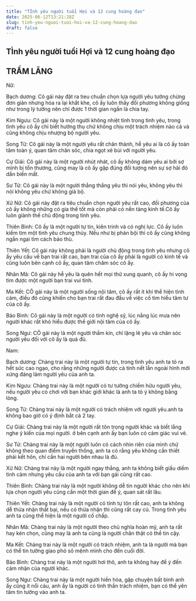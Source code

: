 ```yaml
---
title: "TÌnh yêu người tuổi Hợi và 12 cung hoàng đạo"
date: 2025-06-12T13:21:28Z
slug: tinh-yeu-nguoi-tuoi-hoi-va-12-cung-hoang-dao
draft: false
---
```


## TÌnh yêu người tuổi Hợi và 12 cung hoàng đạo

## TRẦM LÃNG

Nữ:
 
Bạch dương: Cô gái này đặt ra tieu chuẩn chọn lựa người yêu tưởng chừng đơn giản nhưng hóa ra lại khắt khe, cô ấy luôn thấy đối phương không giống như trong lý tưởng nên chỉ được 1 thời gian ngắn là chia tay.
 
Kim Ngưu: Cô gái này là một người không nhiệt tình trong tình yêu, trong tình yêu cô ấy chỉ biết hưởng thụ chứ không chịu một trách nhiệm nào cả và cũng không chịu nhượng bộ người yêu.
 
Song Tử: Cô gái này là một người yêu rất chân thành, hễ yêu ai là cô ấy toàn tâm toàn ý, quan tâm chăn sóc, chia ngọt xẻ bùi với người yêu.
 
Cự Giải: Cô gái này là một người nhút nhát, cô ấy không dám yêu ai bởi sợ mình bị tổn thương, cũng may là cô ấy gặp đúng đối tượng nên sự sợ hãi đó dần biến mất.
 
Sư Tử: Cô gái này là một người thẳng thắng yêu thì nói yêu, không yêu thì nói không yêu chứ không giả bộ.
 
 Xử Nữ: Cô gái này đặt ra tiêu chuẩn chọn người yêu rất cao, đối phương của cô ấy không những có gia thế tốt mà còn phải có nền tảng kinh tế.Cô ấy luôn giành thế chủ động trong tình yêu.
 
Thiên Bình: Cô ấy là một người tự tin, kiên trinh và có nghị lực. Cô ấy luôn kiếm tìm một tình yêu chung thủy. Nếu như bị phản bội thì cô ấy cũng không ngần ngại tìm cách báo thù.
 
Thiên Yết: Cô gái này không phải là người chủ động trong tình yêu nhưng cô ấy yêu cầu về bạn trai rất cao, bạn trai của cô ấy phải là người có kinh tế và cũng luôn bên cạnh cô ấy, quan tâm chăm sóc cô ấy.
 
Nhân Mã: Cô gái này hễ yêu là quên hết mọi thứ xung quanh, cô ấy hi vọng tìm được một người bạn trai vui tính.
 
Ma Kết: CÔ gái này là một người sống nội tâm, cô ấy rất ít khi thể hiện tình cảm, điều đó cũng khiến cho bạn trai rất đau đầu về việc cố tìm hiểu tâm tư của cô ấy.
 
Bảo Bình: Cô gái này là một người có tính nghệ sỹ, lúc nắng lúc mưa nên người khác rất khó hiểu được thế giới nội tâm của cô ấy.
 
Song Ngư: CÔ gái này là một người thầm kín, chỉ lặng lẽ yêu và chăn sóc người yêu đối với cô ấy là quá đủ.
 
 
 
 
 
Nam:
 
Bạch dương: Chàng trai này là một người tự tin, trong tình yêu anh ta tỏ ra hết sức cao ngạo, cho rằng những người được cả tính nết lẫn ngoài hình mới xứng đáng làm người yêu của anh ta.
 
Kim Ngưu: Chàng trai này là một người có tư tưởng chiếm hữu người yêu, nếu người yêu có chơi với bạn khác giới khác là anh ta tỏ ý không bằng lòng.
 
Song Tử: Chàng trai này là một người có trách nhiệm với người yêu.anh ta không bao giờ có ý định bắt cá 2 tay.
 
Cự Giải: Chàng trai này là một người rất tôn trọng người khác và biết lắng nghe ý kiến của mọi người. ở bên cạnh anh ấy bạn luôn có cảm giác vui vẻ.
 
Sư Tử: Chàng trai này là một người luôn có cách nhìn riên của mình chứ không theo quan điểm truyền thống, anh ta có rằng yêu không cần thiết phải kết hôn, chỉ cần hai người bên nhau là đủ.
 
 Xử Nữ: Chàng trai này là một người ngay thẳng, anh ta không biết giấu diếm tình cảm nhưng yêu cầu của anh ta với bạn gái cũng rất cao.
 
Thiên Bình: Chàng trai này là một người không dễ tin người khác cho nên khi lựa chọn người yêu cũng cần một thời gian để ý, quan sát rất lâu.
 
Thiên Yết: Chàng trai này là một người có tính tự tôn rất cao, anh ta không dễ thừa nhận thất bại, nếu có thừa nhận thì cũng rất cay cú. Trong tình yêu anh ta cũng thể hiện là một người cố chấp.
 
Nhân Mã: Chàng trai này là một người theo chủ nghĩa hoàn mỹ, anh ta rất hay kén chọn, cũng may là anh ta cũng là người chân thật có thể tin cậy.
 
Ma Kết: Chàng trai này là một người có trách nhiệm, anh ta là người mà bạn có thể tin tưởng giao phó sô mệnh mình cho đến cuối đời.
 
Bảo Bình: Chàng trai này là một người hơi thô, anh ta không hay để ý đến cảm nhận của người khác.
 
Song Ngư: Chàng trai này là một người hiền hòa, gặp chuyện bất bình anh ấy cũng ít nổi cáu, anh ấy là người có tinh thần trách nhiệm, bạn có thể yên tâm tin tưởng vào anh ta.